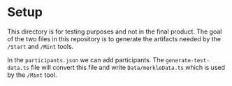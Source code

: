 # Setup
This directory is for testing purposes and not in the final product. The goal of the two files in this repository is to generate the artifacts needed by the `/Start` and `/Mint` tools.

In the `participants.json` we can add participants. The `generate-test-data.ts` file will convert this file and write `Data/merkleData.ts` which is used by the `/Mint` tool.
